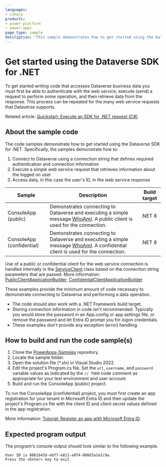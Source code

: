 ```yaml
---
languages:
- csharp
products:
- power-platform
- power-apps
page_type: sample
description: "This sample demonstrates how to get started using the Dataverse SDK for .NET."
---
```

# Get started using the Dataverse SDK for .NET

To get started writing code that accesses Dataverse business data you must first be able to authenticate with the web service, execute (send) a request to perform some operation, and then retrieve data from the response. This process can be repeated for the many web service requests that Dataverse supports.

Related article: [Quickstart: Execute an SDK for .NET request (C#)](https://docs.microsoft.com/power-apps/developer/data-platform/org-service/quick-start-org-service-console-app)

## About the sample code

The code samples demonstrate how to get started using the Dataverse SDK for .NET. Specifically, the samples demonstrate how to:

1. Connect to Dataverse using a connection string that defines required authentication and connection information
2. Execute a simple web service request that retrieves information about the logged on user
3. Access data, in this case the user's ID, in the web service response

|Sample|Description|Build target|
|---|---|---|
|ConsoleApp (public)|Demonstrates connecting to Dataverse and executing a simple message [WhoAmI](https://learn.microsoft.com/dotnet/api/microsoft.crm.sdk.messages.whoamirequest). A public client is used for the connection.|.NET 8|
|ConsoleApp (confidential)|Demonstrates connecting to Dataverse and executing a simple message [WhoAmI](https://learn.microsoft.com/dotnet/api/microsoft.crm.sdk.messages.whoamirequest). A confidential client is used for the connection.|.NET 8|

Use of a public or confidential client for the web service connection is handled internally in the [ServiceClient](https://learn.microsoft.com/dotnet/api/microsoft.powerplatform.dataverse.client.serviceclient) class based on the connection string parameters that are passed. 
More information: [PublicClientApplicationBuilder](https://learn.microsoft.com/dotnet/api/microsoft.identity.client.publicclientapplicationbuilder), [ConfidentialClientApplicationBuilder](https://learn.microsoft.com/dotnet/api/microsoft.identity.client.confidentialclientapplicationbuilder)

These examples provide the minimum amount of code necessary to demonstrate connecting to Dataverse and performing a data operation.
- The code should also work with a .NET Framework build target.
- Storing connection information in code isn't recommended. Typically you would store the password in an App.config or app settings file, or remove the password and let Entra ID prompt you for logon credentials. 
- These examples don't provide any exception (error) handling.

## How to build and run the code sample(s)

1. Clone the [PowerApps-Samples](https://github.com/microsoft/PowerApps-Samples) repository.
1. Locate the sample folder.
1. Open the solution file (*.sln) in Visual Studio 2022.
1. Edit the project's Program.cs file. Set the `url`, `username`, and `password` variable values as indicated by the `// TODO` code comment as appropriate for your test environment and user account.
1. Build and run the ConsoleApp (public) project.

To run the ConsoleApp (confidential) project, you must first create an app registration for your tenant in Microsoft Entra ID and then update the project's Program.cs file with the client ID and client secret values defined in the app registration. 

More information: [Tutorial: Register an app with Microsoft Entra ID](https://learn.microsoft.com/power-apps/developer/data-platform/walkthrough-register-app-azure-active-directory).

## Expected program output

The program's console output should look similar to the following example.

```console
User ID is 8061643d-ebf7-e811-a974-000d3a1e1c9a.
Press the <Enter> key to exit.
```

